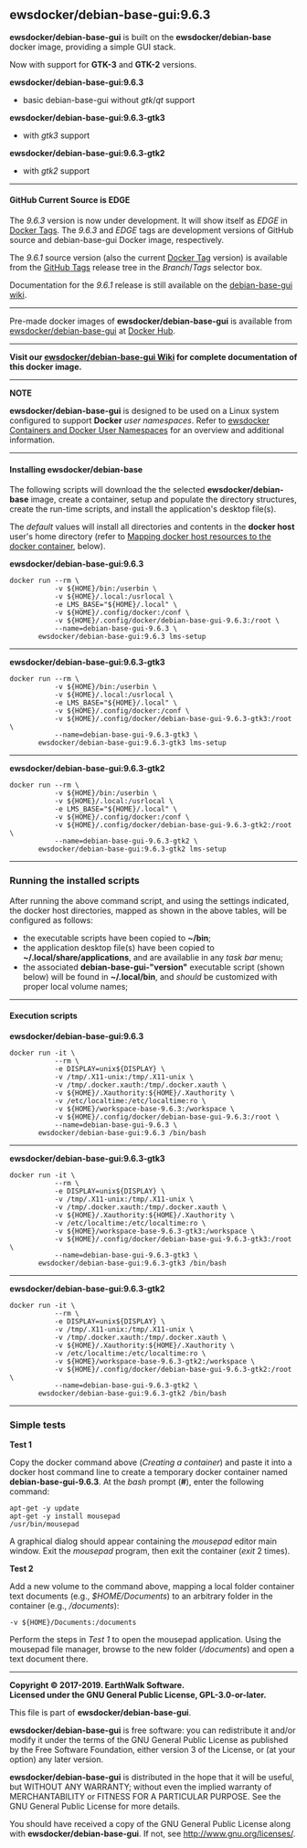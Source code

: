 ## ewsdocker/debian-base-gui:9.6.3  

**ewsdocker/debian-base-gui** is built on the **ewsdocker/debian-base** docker image, providing a simple GUI stack.  

Now with support for **GTK-3** and **GTK-2** versions.

**ewsdocker/debian-base-gui:9.6.3**  
- basic debian-base-gui without _gtk_/_qt_ support  

**ewsdocker/debian-base-gui:9.6.3-gtk3**  
- with _gtk3_ support  

**ewsdocker/debian-base-gui:9.6.3-gtk2**  
- with _gtk2_ support  

____  
#### GitHub Current Source is EDGE
The _9.6.3_ version is now under development. It will show itself as _EDGE_ in [Docker Tags](https://hub.docker.com/r/ewsdocker/debian-base-gui/tags/).  The _9.6.3_ and _EDGE_ tags are development versions of GitHub source and debian-base-gui Docker image, respectively.  

The _9.6.1_ source version (also the current [Docker Tag](https://hub.docker.com/r/ewsdocker/debian-base-gui/tags/) version) is available from the [GitHub Tags](https://github.com/ewsdocker/debian-base-gui/tree/9.6.1) release tree in the _Branch_/_Tags_ selector box.

Documentation for the _9.6.1_ release is still available on the [debian-base-gui wiki](https://github.com/ewsdocker/debian-base-gui/wiki).  

____  
Pre-made docker images of **ewsdocker/debian-base-gui** is available from [ewsdocker/debian-base-gui](https://hub.docker.com/r/ewsdocker/debian-base-gui/) at [Docker Hub](https://hub.docker.com).  
______  

**Visit our [ewsdocker/debian-base-gui Wiki](https://github.com/ewsdocker/debian-base-gui/wiki) for complete documentation of this docker image.**  

____  

**NOTE**

**ewsdocker/debian-base-gui** is designed to be used on a Linux system configured to support **Docker** _user namespaces_.  Refer to [ewsdocker Containers and Docker User Namespaces](https://github.com/ewsdocker/ewsdocker.github.io/wiki/UserNS-Overview) for an overview and additional information.  

______  
#### Installing ewsdocker/debian-base  
The following scripts will download the the selected **ewsdocker/debian-base** image, create a container, setup and populate the directory structures, create the run-time scripts, and install the application's desktop file(s).  

The <i>default</i> values will install all directories and contents in the <b>docker host</b> user's home directory (refer to <a href="#mapping">Mapping docker host resources to the docker container</a>, below).  

**ewsdocker/debian-base-gui:9.6.3**
  
    docker run --rm \
               -v ${HOME}/bin:/userbin \
               -v ${HOME}/.local:/usrlocal \
               -e LMS_BASE="${HOME}/.local" \
               -v ${HOME}/.config/docker:/conf \
               -v ${HOME}/.config/docker/debian-base-gui-9.6.3:/root \
               --name=debian-base-gui-9.6.3 \
           ewsdocker/debian-base-gui:9.6.3 lms-setup  

____  

**ewsdocker/debian-base-gui:9.6.3-gtk3**
  
    docker run --rm \
               -v ${HOME}/bin:/userbin \
               -v ${HOME}/.local:/usrlocal \
               -e LMS_BASE="${HOME}/.local" \
               -v ${HOME}/.config/docker:/conf \
               -v ${HOME}/.config/docker/debian-base-gui-9.6.3-gtk3:/root \
               --name=debian-base-gui-9.6.3-gtk3 \
           ewsdocker/debian-base-gui:9.6.3-gtk3 lms-setup  

____  

**ewsdocker/debian-base-gui:9.6.3-gtk2**
  
    docker run --rm \
               -v ${HOME}/bin:/userbin \
               -v ${HOME}/.local:/usrlocal \
               -e LMS_BASE="${HOME}/.local" \
               -v ${HOME}/.config/docker:/conf \
               -v ${HOME}/.config/docker/debian-base-gui-9.6.3-gtk2:/root \
               --name=debian-base-gui-9.6.3-gtk2 \
           ewsdocker/debian-base-gui:9.6.3-gtk2 lms-setup  

____  
### Running the installed scripts
After running the above command script, and using the settings indicated, the docker host directories, mapped as shown in the above tables, will be configured as follows:

 - the executable scripts have been copied to **~/bin**;  
 - the application desktop file(s) have been copied to **~/.local/share/applications**, and are availablie in any _task bar_ menu;  
 - the associated **debian-base-gui-"version"** executable script (shown below) will be found in **~/.local/bin**, and _should_ be customized with proper local volume names;  

____  
#### Execution scripts  
**ewsdocker/debian-base-gui:9.6.3**  
  
    docker run -it \
               --rm \
               -e DISPLAY=unix${DISPLAY} \
               -v /tmp/.X11-unix:/tmp/.X11-unix \
               -v /tmp/.docker.xauth:/tmp/.docker.xauth \
               -v ${HOME}/.Xauthority:${HOME}/.Xauthority \
               -v /etc/localtime:/etc/localtime:ro \
               -v ${HOME}/workspace-base-9.6.3:/workspace \
               -v ${HOME}/.config/docker/debian-base-gui-9.6.3:/root \
               --name=debian-base-gui-9.6.3 \
           ewsdocker/debian-base-gui:9.6.3 /bin/bash

____  

**ewsdocker/debian-base-gui:9.6.3-gtk3**  
  
    docker run -it \
               --rm \
               -e DISPLAY=unix${DISPLAY} \
               -v /tmp/.X11-unix:/tmp/.X11-unix \
               -v /tmp/.docker.xauth:/tmp/.docker.xauth \
               -v ${HOME}/.Xauthority:${HOME}/.Xauthority \
               -v /etc/localtime:/etc/localtime:ro \
               -v ${HOME}/workspace-base-9.6.3-gtk3:/workspace \
               -v ${HOME}/.config/docker/debian-base-gui-9.6.3-gtk3:/root \
               --name=debian-base-gui-9.6.3-gtk3 \
           ewsdocker/debian-base-gui:9.6.3-gtk3 /bin/bash

____  

**ewsdocker/debian-base-gui:9.6.3-gtk2**  
  
    docker run -it \
               --rm \
               -e DISPLAY=unix${DISPLAY} \
               -v /tmp/.X11-unix:/tmp/.X11-unix \
               -v /tmp/.docker.xauth:/tmp/.docker.xauth \
               -v ${HOME}/.Xauthority:${HOME}/.Xauthority \
               -v /etc/localtime:/etc/localtime:ro \
               -v ${HOME}/workspace-base-9.6.3-gtk2:/workspace \
               -v ${HOME}/.config/docker/debian-base-gui-9.6.3-gtk2:/root \
               --name=debian-base-gui-9.6.3-gtk2 \
           ewsdocker/debian-base-gui:9.6.3-gtk2 /bin/bash

____  
### Simple tests  
**Test 1**  

Copy the docker command above (*Creating a container*) and paste it into a docker host command line to create a temporary docker container named **debian-base-gui-9.6.3**.  At the *bash* prompt (**#**), enter the following command:  

    apt-get -y update
    apt-get -y install mousepad  
    /usr/bin/mousepad  

A graphical dialog should appear containing the *mousepad* editor main window.  Exit the *mousepad* program, then exit the container (*exit* 2 times).  

**Test 2**  

Add a new volume to the command above, mapping a local folder container text documents (e.g., *$HOME/Documents*) to an arbitrary folder in the container (e.g., */documents*):  

    -v ${HOME}/Documents:/documents  

Perform the steps in *Test 1* to open the mousepad application.  Using the mousepad file manager, browse to the new folder (*/documents*) and open a text document there.  

____  

**Copyright © 2017-2019. EarthWalk Software.**  
**Licensed under the GNU General Public License, GPL-3.0-or-later.**  

This file is part of **ewsdocker/debian-base-gui**.  

**ewsdocker/debian-base-gui** is free software: you can redistribute 
it and/or modify it under the terms of the GNU General Public License 
as published by the Free Software Foundation, either version 3 of the 
License, or (at your option) any later version.  

**ewsdocker/debian-base-gui** is distributed in the hope that it will 
be useful, but WITHOUT ANY WARRANTY; without even the implied warranty 
of MERCHANTABILITY or FITNESS FOR A PARTICULAR PURPOSE.  See the
GNU General Public License for more details.  

You should have received a copy of the GNU General Public License
along with **ewsdocker/debian-base-gui**.  If not, see 
<http://www.gnu.org/licenses/>.  

